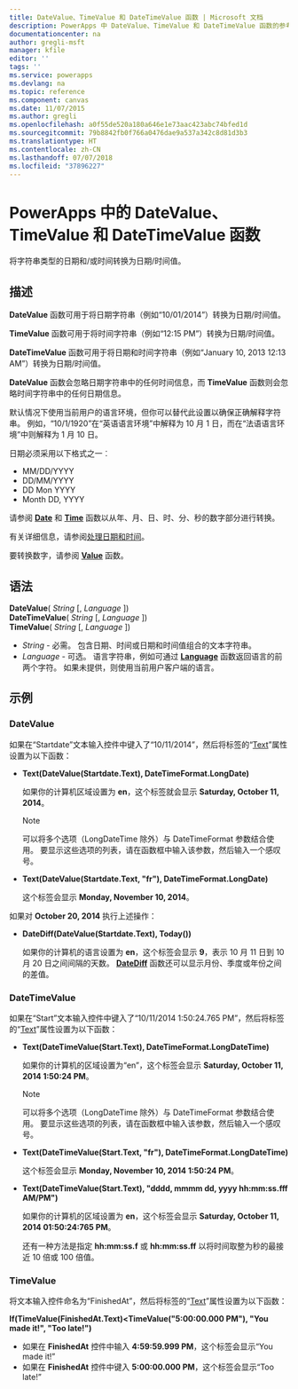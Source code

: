 ```yaml
---
title: DateValue、TimeValue 和 DateTimeValue 函数 | Microsoft 文档
description: PowerApps 中 DateValue、TimeValue 和 DateTimeValue 函数的参考信息（包括语法和示例）
documentationcenter: na
author: gregli-msft
manager: kfile
editor: ''
tags: ''
ms.service: powerapps
ms.devlang: na
ms.topic: reference
ms.component: canvas
ms.date: 11/07/2015
ms.author: gregli
ms.openlocfilehash: a0f55de520a180a646e1e73aac423abc74bfed1d
ms.sourcegitcommit: 79b8842fb0f766a0476dae9a537a342c8d81d3b3
ms.translationtype: HT
ms.contentlocale: zh-CN
ms.lasthandoff: 07/07/2018
ms.locfileid: "37896227"
---
```

# <a name="datevalue-timevalue-and-datetimevalue-functions-in-powerapps"></a>PowerApps 中的 DateValue、TimeValue 和 DateTimeValue 函数
将字符串类型的日期和/或时间转换为日期/时间值。

## <a name="description"></a>描述
**DateValue** 函数可用于将日期字符串（例如“10/01/2014”）转换为日期/时间值。

**TimeValue** 函数可用于将时间字符串（例如“12:15 PM”）转换为日期/时间值。

**DateTimeValue** 函数可用于将日期和时间字符串（例如“January 10, 2013 12:13 AM”）转换为日期/时间值。

**DateValue** 函数会忽略日期字符串中的任何时间信息，而 **TimeValue** 函数则会忽略时间字符串中的任何日期信息。

默认情况下使用当前用户的语言环境，但你可以替代此设置以确保正确解释字符串。 例如，“10/1/1920”在“英语语言环境”中解释为 10 月 1 日，而在“法语语言环境”中则解释为 1 月 10 日。<sup></sup><sup></sup>

日期必须采用以下格式之一︰

* MM/DD/YYYY
* DD/MM/YYYY
* DD Mon YYYY
* Month DD, YYYY

请参阅 **[Date](function-date-time.md)** 和 **[Time](function-date-time.md)** 函数以从年、月、日、时、分、秒的数字部分进行转换。

有关详细信息，请参阅[处理日期和时间](../show-text-dates-times.md)。

要转换数字，请参阅 **[Value](function-value.md)** 函数。

## <a name="syntax"></a>语法
**DateValue**( *String* [, *Language* ])<br>**DateTimeValue**( *String* [, *Language* ])<br>**TimeValue**( *String* [, *Language* ])

* *String* - 必需。  包含日期、时间或日期和时间值组合的文本字符串。
* *Language* - 可选。  语言字符串，例如可通过 **[Language](function-language.md)** 函数返回语言的前两个字符。  如果未提供，则使用当前用户客户端的语言。  

## <a name="examples"></a>示例
### <a name="datevalue"></a>DateValue
如果在“Startdate”文本输入控件中键入了“10/11/2014”，然后将标签的“[Text](../controls/properties-core.md)”属性设置为以下函数：

* **Text(DateValue(Startdate.Text), DateTimeFormat.LongDate)**
  
    如果你的计算机区域设置为 **en**，这个标签就会显示 **Saturday, October 11, 2014**。
  
    > [!NOTE]
  > 可以将多个选项（LongDateTime 除外）与 DateTimeFormat 参数结合使用。 要显示这些选项的列表，请在函数框中输入该参数，然后输入一个感叹号。
* **Text(DateValue(Startdate.Text, "fr"), DateTimeFormat.LongDate)**
  
    这个标签会显示 **Monday, November 10, 2014**。

如果对 **October 20, 2014** 执行上述操作：

* **DateDiff(DateValue(Startdate.Text), Today())**
  
    如果你的计算机的语言设置为 **en**，这个标签会显示 **9**，表示 10 月 11 日到 10 月 20 日之间间隔的天数。 **[DateDiff](function-dateadd-datediff.md)** 函数还可以显示月份、季度或年份之间的差值。

### <a name="datetimevalue"></a>DateTimeValue
如果在“Start”文本输入控件中键入了“10/11/2014 1:50:24.765 PM”，然后将标签的“[Text](../controls/properties-core.md)”属性设置为以下函数：

* **Text(DateTimeValue(Start.Text), DateTimeFormat.LongDateTime)**
  
    如果你的计算机的区域设置为“en”，这个标签会显示 **Saturday, October 11, 2014 1:50:24 PM**。
  
    > [!NOTE]
  > 可以将多个选项（LongDateTime 除外）与 DateTimeFormat 参数结合使用。 要显示这些选项的列表，请在函数框中输入该参数，然后输入一个感叹号。
* **Text(DateTimeValue(Start.Text, "fr"), DateTimeFormat.LongDateTime)**
  
    这个标签会显示 **Monday, November 10, 2014 1:50:24 PM**。
* **Text(DateTimeValue(Start.Text), "dddd, mmmm dd, yyyy hh:mm:ss.fff AM/PM")**
  
    如果你的计算机的区域设置为 **en**，这个标签会显示 **Saturday, October 11, 2014 01:50:24:765 PM**。
  
    还有一种方法是指定 **hh:mm:ss.f** 或 **hh:mm:ss.ff** 以将时间取整为秒的最接近 10 倍或 100 倍值。

### <a name="timevalue"></a>TimeValue
将文本输入控件命名为“FinishedAt”，然后将标签的“[Text](../controls/properties-core.md)”属性设置为以下函数：

**If(TimeValue(FinishedAt.Text)<TimeValue("5:00:00.000 PM"), "You made it!", "Too late!")**

* 如果在 **FinishedAt** 控件中输入 **4:59:59.999 PM**，这个标签会显示“You made it!”
* 如果在 **FinishedAt** 控件中键入 **5:00:00.000 PM**，这个标签会显示“Too late!”

